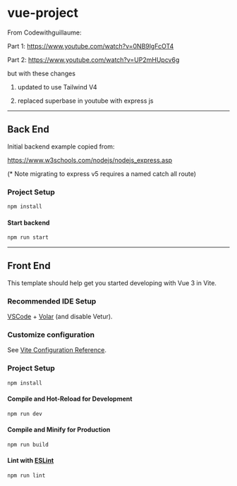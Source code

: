 # vue-project

From Codewithguillaume:

Part 1: https://www.youtube.com/watch?v=0NB9lgFcOT4

Part 2: https://www.youtube.com/watch?v=UP2mHUpcv6g

but with these changes

1. updated to use Tailwind V4

2. replaced superbase in youtube with express js

*******************************************************************************

## Back End

Initial backend example copied from:

https://www.w3schools.com/nodejs/nodejs_express.asp

(* Note migrating to express v5 requires a named catch all route)

### Project Setup

```sh
npm install
```

#### Start backend

```sh
npm run start
```



*******************************************************************************

## Front End

This template should help get you started developing with Vue 3 in Vite.

### Recommended IDE Setup

[VSCode](https://code.visualstudio.com/) + [Volar](https://marketplace.visualstudio.com/items?itemName=Vue.volar) (and disable Vetur).

### Customize configuration

See [Vite Configuration Reference](https://vite.dev/config/).

### Project Setup

```sh
npm install
```

#### Compile and Hot-Reload for Development

```sh
npm run dev
```

#### Compile and Minify for Production

```sh
npm run build
```

#### Lint with [ESLint](https://eslint.org/)

```sh
npm run lint
```
